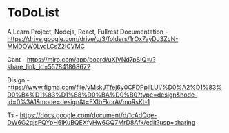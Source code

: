 # ToDoList
A Learn Project, Nodejs, React, Fullrest
Documentation - https://drive.google.com/drive/u/3/folders/1rOx7ayDJ3ZcN-MMDOW0LvcLCsZ2lCVMC

Gant - https://miro.com/app/board/uXjVNd7pSIQ=/?share_link_id=557841868672

Disign - https://www.figma.com/file/vMskJTfej6y0CFDPpiiLUj/%D0%A2%D1%83%D0%B4%D1%83%D1%88%D0%BA%D0%B0?type=design&node-id=0%3A1&mode=design&t=FXIbEkorAVmoRsKt-1

Тз - https://docs.google.com/document/d/1cAdQqe-DW6G2qjsFQYpH6lKuBQEXfyHw6GQ7MrD8Afk/edit?usp=sharing


